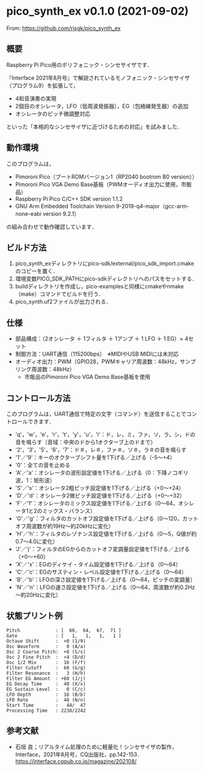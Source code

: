 # pico_synth_ex v0.1.0 (2021-09-02)

From: https://github.com/risgk/pico_synth_ex

## 概要

Raspberry Pi Pico用のポリフォニック・シンセサイザです．

『Interface 2021年8月号』で解説されているモノフォニック・シンセサイザ（プログラム9）を拡張して，

- 4和音演奏の実現
- 2個目のオシレータ，LFO（低周波発振器），EG（包絡線発生器）の追加
- オシレータのピッチ微調整対応

といった「本格的なシンセサイザに近づけるための対応」を試みました．


## 動作環境

このプログラムは，

- Pimoroni Pico（ブートROMバージョン1（RP2040 bootrom B0 version））
- Pimoroni Pico VGA Demo Base基板（PWMオーディオ出力に使用，市販品）
- Raspberry Pi Pico C/C++ SDK version 1.1.2
- GNU Arm Embedded Toolchain Version 9-2019-q4-major（gcc-arm-none-eabi version 9.2.1）

の組み合わせで動作確認しています．


## ビルド方法

1. pico_synth_exディレクトリにpico-sdk/external/pico_sdk_import.cmakeのコピーを置く．
2. 環境変数PICO_SDK_PATHにpico-sdkディレクトリへのパスをセットする．
2. buildディレクトリを作成し，pico-examplesと同様にcmakeやnmake（make）コマンドでビルドを行う．
4. pico_synth.uf2ファイルが出力される．


## 仕様

- 部品構成：（2オシレータ ＋ 1フィルタ ＋ 1アンプ ＋ 1 LFO ＋ 1 EG）× 4セット
- 制御方法：UART通信（115200bps）　※MIDIやUSB MIDIには未対応
- オーディオ出力：PWM（GPIO28，PWMキャリア周波数：48kHz，サンプリング周波数：48kHz）
  - 市販品のPimoroni Pico VGA Demo Base基板を使用


## コントロール方法

このプログラムは，UART通信で特定の文字（コマンド）を送信することでコントロールできます．

- 'q'，'w'，'e'，'r'，'t'，'y'，'u'，'i'：ド，レ，ミ，ファ，ソ，ラ，シ，ドの音を鳴らす（音域：中央のドから1オクターブ上のドまで）
- '2'，'3'，'5'，'6'，'7'：ド＃，レ＃，ファ＃，ソ＃，ラ＃の音を鳴らす
- '1'／'9'：キーのオクターブシフト量を1下げる／上げる（-5～+4）
- '0'：全ての音を止める
- 'A'／'a'：オシレータの波形設定値を1下げる／上げる（0：下降ノコギリ波，1：矩形波）
- 'S'／'s'：オシレータ2粗ピッチ設定値を1下げる／上げる（+0～+24）
- 'D'／'d'：オシレータ2微ピッチ設定値を1下げる／上げる（+0～+32）
- 'F'／'f'：オシレータのミックス設定値を1下げる／上げる（0～64，オシレータ1と2のミックス・バランス）
- 'G'／'g'：フィルタのカットオフ設定値を1下げる／上げる（0～120，カットオフ周波数が約19Hz～約20kHzに変化）
- 'H'／'h'：フィルタのレゾナンス設定値を1下げる／上げる（0～5，Q値が約0.7～4.0に変化）
- 'J'／'j'：フィルタのEGからのカットオフ変調量設定値を1下げる／上げる（+0～+60）
- 'X'／'x'：EGのディケイ・タイム設定値を1下げる／上げる（0～64）
- 'C'／'c'：EGのサスティン・レベル設定値を1下げる／上げる（0～64）
- 'B'／'b'：LFOの深さ設定値を1下げる／上げる（0～64，ピッチの変調量）
- 'N'／'n'：LFOの速さ設定値を1下げる／上げる（0～64，周波数が約0.2Hz～約20Hzに変化）


## 状態プリント例

    Pitch             : [  60,  64,  67,  71 ]
    Gate              : [   1,   1,   1,   1 ]
    Octave Shift      :  +0 (1/9)
    Osc Waveform      :   0 (A/a)
    Osc 2 Coarse Pitch:  +0 (S/s)
    Osc 2 Fine Pitch  :  +4 (D/d)
    Osc 1/2 Mix       :  16 (F/f)
    Filter Cutoff     :  60 (G/g)
    Filter Resonance  :   3 (H/h)
    Filter EG Amount  : +60 (J/j)
    EG Decay Time     :  40 (X/x)
    EG Sustain Level  :   0 (C/c)
    LFO Depth         :  16 (B/b)
    LFO Rate          :  48 (N/n)
    Start Time        :   44/  47
    Processing Time   : 2238/2242


## 参考文献

- 石垣 良；リアルタイム処理のために軽量化！シンセサイザの製作，Interface，2021年8月号，CQ出版社，pp.142-153．  
  https://interface.cqpub.co.jp/magazine/202108/
